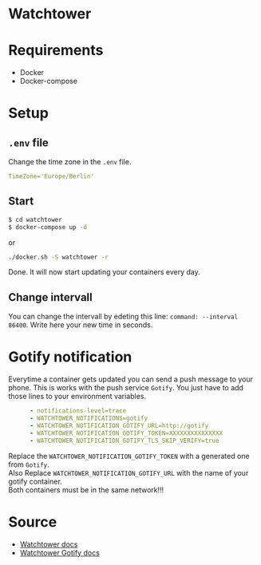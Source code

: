 # Watchtower

# Requirements
- Docker
- Docker-compose

# Setup
## `.env` file
Change the time zone in the `.env` file.
```yaml
TimeZone='Europe/Berlin'
```

## Start
```sh
$ cd watchtower
$ docker-compose up -d
```
or
```sh
./docker.sh -S watchtower -r
```

Done. It will now start updating your containers every day.

## Change intervall
You can change the intervall by edeting this line: `command: --interval 86400`. Write here your new time in seconds.

# Gotify notification
Everytime a container gets updated you can send a push message to your phone. This is works with the push service `Gotify`. You just have to add those lines to your environment variables.
```yaml
      - notifications-level=trace
      - WATCHTOWER_NOTIFICATIONS=gotify
      - WATCHTOWER_NOTIFICATION_GOTIFY_URL=http://gotify
      - WATCHTOWER_NOTIFICATION_GOTIFY_TOKEN=XXXXXXXXXXXXXXX
      - WATCHTOWER_NOTIFICATION_GOTIFY_TLS_SKIP_VERIFY=true
```
Replace the `WATCHTOWER_NOTIFICATION_GOTIFY_TOKEN` with a generated one from `Gotify`.\
Also Replace `WATCHTOWER_NOTIFICATION_GOTIFY_URL` with the name of your gotify container.\
Both containers must be in the same network!!!

# Source
- [Watchtower docs](https://containrrr.dev/watchtower/)
- [Watchtower Gotify docs](https://containrrr.dev/watchtower/notifications/#gotify)